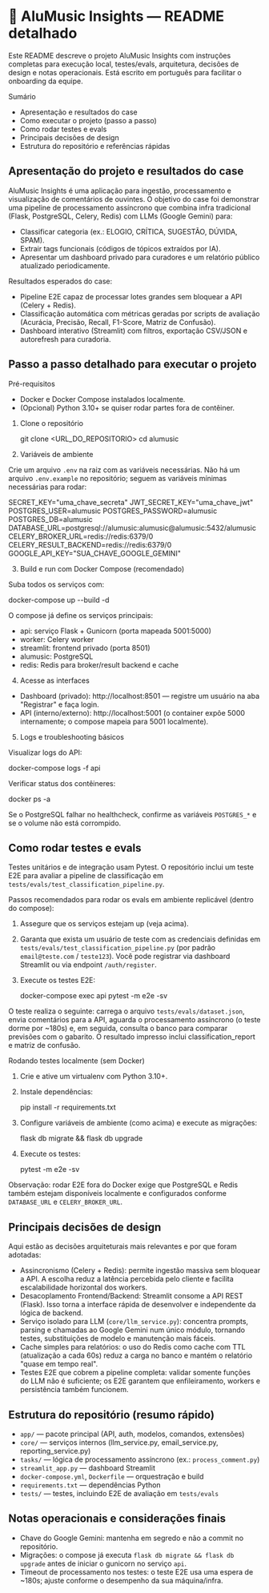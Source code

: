 # 🎵 AluMusic Insights — README detalhado

Este README descreve o projeto AluMusic Insights com instruções completas para execução local, testes/evals, arquitetura, decisões de design e notas operacionais. Está escrito em português para facilitar o onboarding da equipe.

Sumário
- Apresentação e resultados do case
- Como executar o projeto (passo a passo)
- Como rodar testes e evals
- Principais decisões de design
- Estrutura do repositório e referências rápidas

## Apresentação do projeto e resultados do case

AluMusic Insights é uma aplicação para ingestão, processamento e visualização de comentários de ouvintes. O objetivo do case foi demonstrar uma pipeline de processamento assíncrono que combina infra tradicional (Flask, PostgreSQL, Celery, Redis) com LLMs (Google Gemini) para:

- Classificar categoria (ex.: ELOGIO, CRÍTICA, SUGESTÃO, DÚVIDA, SPAM).
- Extrair tags funcionais (códigos de tópicos extraídos por IA).
- Apresentar um dashboard privado para curadores e um relatório público atualizado periodicamente.

Resultados esperados do case:

- Pipeline E2E capaz de processar lotes grandes sem bloquear a API (Celery + Redis).
- Classificação automática com métricas geradas por scripts de avaliação (Acurácia, Precisão, Recall, F1-Score, Matriz de Confusão).
- Dashboard interativo (Streamlit) com filtros, exportação CSV/JSON e autorefresh para curadoria.

## Passo a passo detalhado para executar o projeto

Pré-requisitos
- Docker e Docker Compose instalados localmente.
- (Opcional) Python 3.10+ se quiser rodar partes fora de contêiner.

1) Clone o repositório

   git clone <URL_DO_REPOSITORIO>
   cd alumusic

2) Variáveis de ambiente

Crie um arquivo `.env` na raiz com as variáveis necessárias. Não há um arquivo `.env.example` no repositório; seguem as variáveis mínimas necessárias para rodar:

   SECRET_KEY="uma_chave_secreta"
   JWT_SECRET_KEY="uma_chave_jwt"
   POSTGRES_USER=alumusic
   POSTGRES_PASSWORD=alumusic
   POSTGRES_DB=alumusic
   DATABASE_URL=postgresql://alumusic:alumusic@alumusic:5432/alumusic
   CELERY_BROKER_URL=redis://redis:6379/0
   CELERY_RESULT_BACKEND=redis://redis:6379/0
   GOOGLE_API_KEY="SUA_CHAVE_GOOGLE_GEMINI"

3) Build e run com Docker Compose (recomendado)

Suba todos os serviços com:

   docker-compose up --build -d

O compose já define os serviços principais:

- api: serviço Flask + Gunicorn (porta mapeada 5001:5000)
- worker: Celery worker
- streamlit: frontend privado (porta 8501)
- alumusic: PostgreSQL
- redis: Redis para broker/result backend e cache

4) Acesse as interfaces

- Dashboard (privado): http://localhost:8501 — registre um usuário na aba "Registrar" e faça login.
- API (interno/externo): http://localhost:5001 (o container expõe 5000 internamente; o compose mapeia para 5001 localmente).

5) Logs e troubleshooting básicos

Visualizar logs do API:

   docker-compose logs -f api

Verificar status dos contêineres:

   docker ps -a

Se o PostgreSQL falhar no healthcheck, confirme as variáveis `POSTGRES_*` e se o volume não está corrompido.

## Como rodar testes e evals

Testes unitários e de integração usam Pytest. O repositório inclui um teste E2E para avaliar a pipeline de classificação em `tests/evals/test_classification_pipeline.py`.

Passos recomendados para rodar os evals em ambiente replicável (dentro do compose):

1) Assegure que os serviços estejam up (veja acima).
2) Garanta que exista um usuário de teste com as credenciais definidas em `tests/evals/test_classification_pipeline.py` (por padrão `email@teste.com` / `teste123`). Você pode registrar via dashboard Streamlit ou via endpoint `/auth/register`.
3) Execute os testes E2E:

   docker-compose exec api pytest -m e2e -sv

O teste realiza o seguinte: carrega o arquivo `tests/evals/dataset.json`, envia comentários para a API, aguarda o processamento assíncrono (o teste dorme por ~180s) e, em seguida, consulta o banco para comparar previsões com o gabarito. O resultado impresso inclui classification_report e matriz de confusão.

Rodando testes localmente (sem Docker)

1) Crie e ative um virtualenv com Python 3.10+.
2) Instale dependências:

   pip install -r requirements.txt

3) Configure variáveis de ambiente (como acima) e execute as migrações:

   flask db migrate && flask db upgrade

4) Execute os testes:

   pytest -m e2e -sv

Observação: rodar E2E fora do Docker exige que PostgreSQL e Redis também estejam disponíveis localmente e configurados conforme `DATABASE_URL` e `CELERY_BROKER_URL`.

## Principais decisões de design

Aqui estão as decisões arquiteturais mais relevantes e por que foram adotadas:

- Assincronismo (Celery + Redis): permite ingestão massiva sem bloquear a API. A escolha reduz a latência percebida pelo cliente e facilita escalabilidade horizontal dos workers.
- Desacoplamento Frontend/Backend: Streamlit consome a API REST (Flask). Isso torna a interface rápida de desenvolver e independente da lógica de backend.
- Serviço isolado para LLM (`core/llm_service.py`): concentra prompts, parsing e chamadas ao Google Gemini num único módulo, tornando testes, substituições de modelo e manutenção mais fáceis.
- Cache simples para relatórios: o uso do Redis como cache com TTL (atualização a cada 60s) reduz a carga no banco e mantém o relatório "quase em tempo real".
- Testes E2E que cobrem a pipeline completa: validar somente funções do LLM não é suficiente; os E2E garantem que enfileiramento, workers e persistência também funcionem.

## Estrutura do repositório (resumo rápido)

- `app/` — pacote principal (API, auth, modelos, comandos, extensões)
- `core/` — serviços internos (llm_service.py, email_service.py, reporting_service.py)
- `tasks/` — lógica de processamento assíncrono (ex.: `process_comment.py`)
- `streamlit_app.py` — dashboard Streamlit
- `docker-compose.yml`, `Dockerfile` — orquestração e build
- `requirements.txt` — dependências Python
- `tests/` — testes, incluindo E2E de avaliação em `tests/evals`

## Notas operacionais e considerações finais

- Chave do Google Gemini: mantenha em segredo e não a commit no repositório.
- Migrações: o compose já executa `flask db migrate && flask db upgrade` antes de iniciar o gunicorn no serviço `api`.
- Timeout de processamento nos testes: o teste E2E usa uma espera de ~180s; ajuste conforme o desempenho da sua máquina/infra.

